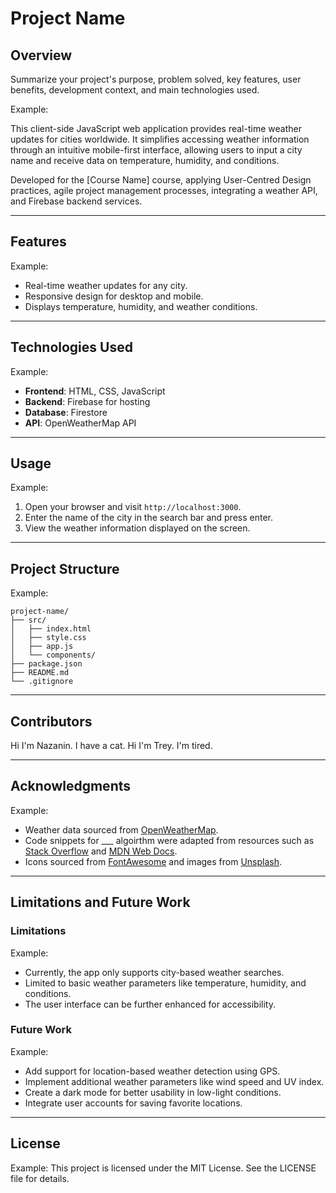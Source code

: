 # Project Name

## Overview

Summarize your project's purpose, problem solved, key features, user benefits, development context, and main technologies used.

Example:

This client-side JavaScript web application provides real-time weather updates for cities worldwide. It simplifies accessing weather information through an intuitive mobile-first interface, allowing users to input a city name and receive data on temperature, humidity, and conditions.

Developed for the [Course Name] course, applying User-Centred Design practices, agile project management processes, integrating a weather API, and Firebase backend services.

---

## Features

Example:

- Real-time weather updates for any city.
- Responsive design for desktop and mobile.
- Displays temperature, humidity, and weather conditions.

---

## Technologies Used

Example:

- **Frontend**: HTML, CSS, JavaScript
- **Backend**: Firebase for hosting
- **Database**: Firestore
- **API**: OpenWeatherMap API

---

## Usage

Example:

1. Open your browser and visit `http://localhost:3000`.
2. Enter the name of the city in the search bar and press enter.
3. View the weather information displayed on the screen.

---

## Project Structure

Example:

```
project-name/
├── src/
│   ├── index.html
│   ├── style.css
│   ├── app.js
│   └── components/
├── package.json
├── README.md
└── .gitignore
```

---

## Contributors

Hi I'm Nazanin. I have a cat.
Hi I'm Trey. I'm tired.

---

## Acknowledgments

Example:

- Weather data sourced from [OpenWeatherMap](https://openweathermap.org/).
- Code snippets for \_\_\_ algoirthm were adapted from resources such as [Stack Overflow](https://stackoverflow.com/) and [MDN Web Docs](https://developer.mozilla.org/).
- Icons sourced from [FontAwesome](https://fontawesome.com/) and images from [Unsplash](https://unsplash.com/).

---

## Limitations and Future Work

### Limitations

Example:

- Currently, the app only supports city-based weather searches.
- Limited to basic weather parameters like temperature, humidity, and conditions.
- The user interface can be further enhanced for accessibility.

### Future Work

Example:

- Add support for location-based weather detection using GPS.
- Implement additional weather parameters like wind speed and UV index.
- Create a dark mode for better usability in low-light conditions.
- Integrate user accounts for saving favorite locations.

---

## License

Example:
This project is licensed under the MIT License. See the LICENSE file for details.
